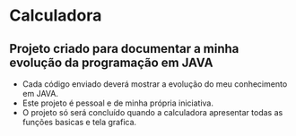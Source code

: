 # Calculadora

## Projeto criado para documentar a minha evolução da programação em JAVA

 - Cada código enviado deverá mostrar a evolução do meu conhecimento em JAVA.
 - Este projeto é pessoal e de minha própria iniciativa.
 - O projeto só será concluído quando a calculadora apresentar todas as funções basicas e tela grafica.